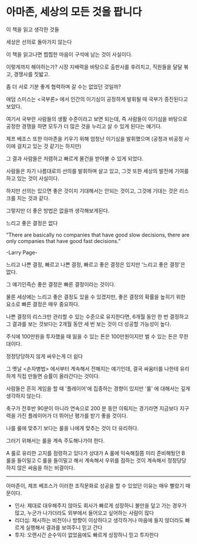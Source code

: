 # 아마존, 세상의 모든 것을 팝니다

이 책을 읽고 생각한 것들


세상은 선의로 돌아가지 않는다

이 책을 읽고나면 찝찝한 마음이 구석에 남는 것이 사실이다.

이렇게까지 해야하는가? 시장 지배력을 바탕으로 출판사를 후려치고, 직원들을 달달 볶고, 경쟁사를 짓밟고.

좀 더 서로 기분 좋게 협력하며 갈 수는 없었던 것일까?


애덤 스미스는 <국부론> 에서 인간의 이기심이 공정하게 발휘될 때 국부가 증진된다고 보았다.

여기서 국부란 사람들의 생활 수준이라고 보면 되는데, 즉 사람들이 이기심을 바탕으로 공정한 경쟁을 하면 모두가 더 많은 것을 누리고 살 수 있게 된다는 얘기다.



제프 베조스 또한 아마존을 키우기 위해 엄청난 이기심을 발휘했으며 (공정과 비공정 사이에 걸치고 있는 것 같기는 하지만)

그 결과 사람들은 저렴하고 빠르게 물건을 받아볼 수 있게 되었다.



사람들은 자기 나름대로의 선의를 발휘하며 살고 있고, 그것 또한 세상의 발전에 기여를 하고 있는 것이 사실이다.

하지만 선의는 있으면 좋은 것이지 기대해서는 안되는 것이고, 그것에 기대는 것은 리스크를 지는 것과 같다.



그렇지만 더 좋은 방법은 없을까 생각해보게된다.







느리고 좋은 결정은 없다



“There are basically no companies that have good slow decisions, there are only companies that have good fast decisions.”

-Larry Page-



느리고 나쁜 결정, 빠르고 나쁜 결정, 빠르고 좋은 결정은 있지만 '느리고 좋은 결정'은 없다.

그 얘기인즉슨 좋은 결정은 빠른 결정이라는 것이다.



물론 세상에는 느리고 좋은 결정도 있을 수 있겠지만, 좋은 결정의 확률을 높히기 위한 요소로 빠른 결정은 매우 중요하다.

나쁜 결정의 리스크만 관리할 수 있는 수준으로 유지한다면, 6개월 동안 한 번 결정하고 그 결과를 보는 것보다는 2개월 동안 세 번 보는 것이 더 성공할 가능성이 높다.

주식에 100만원을 투자했을 때 잃을 수 있는 돈은 100만원이지만 벌 수 있는 돈은 무한대이다.







정정당당하지 않게 싸우는게 더 쉽다



그 옛날 <손자병법> 에서부터 계속해서 전해지는 얘기인데, 결국 싸움터를 나한테 유리하게 직접 만들면 승률이 올라간다는 것이다.

사람들은 흔히 게임을 할 때 '플레이어'에 집중하는 경향이 있지만 '룰' 에 대해서는 깊게 생각하지 않는다.

축구가 전후반 90분이 아니라 연속으로 200 분 동안 이뤄지는 경기라면 지금보다 지구력을 가진 플레이어가 더 뛰어난 평가를 받기 좋을 것이다.

나를 룰에 맞추기 보다는 룰을 나에게 맞추는 것이 더 유리하다.



그러기 위해서는 룰을 계속 주도해나가야 한다.

A 룰로 유리한 고지를 점령하고 있다가 상대가 A 룰에 익숙해질쯤 미리 준비해뒀던 B 룰을 들이밀고 C 룰을 들이밀고 해서 계속해서 우위를 점하는 것이 계속해서 정정당당하지 않은 싸움을 하는 비결이다.

---

아마존이, 제프 베조스가 이러한 조직문화로 성공을 할 수 있었던 이유는 매우 빨랐기 때문이다.

- 인사: 제대로 대우해주지 않아도 회사가 빠르게 성장하니 불만을 덮고 가는 경우가 많고, 누군가 나가더라도 외부에서 들어오고 싶어하는 사람이 많다
- 리더십: 제시하는 비전이나 방향이 이상하다고 생각하거나 마음에 들지 않더라도 빠르게 실행해서 결과를 보여주니 믿고 간다
- 투지: 오랜시간 순수익이 없었음에도 빠르게 성장하니 믿고 투자한다
